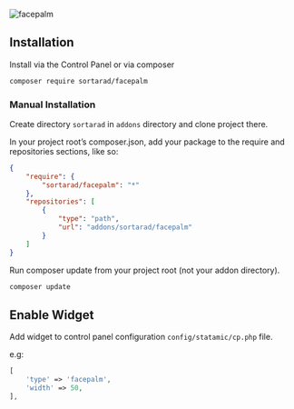 ![facepalm](https://laravel-og.beyondco.de/facepalm.png?theme=light&packageName=sortarad%2Ffacepalm&pattern=architect&style=style_1&description=The+world+needs+more+dad+jokes.&md=1&showWatermark=0&fontSize=150px&images=emoji-happy&widths=auto&heights=200)

## Installation

Install via the Control Panel or via composer

```bash
composer require sortarad/facepalm
```

### Manual Installation

Create directory `sortarad` in `addons` directory and clone project there.

In your project root’s composer.json, add your package to the require and repositories sections, like so:

```json
{
    "require": {
        "sortarad/facepalm": "*"
    },
    "repositories": [
        {
            "type": "path",
            "url": "addons/sortarad/facepalm"
        }
    ]
}
```

Run composer update from your project root (not your addon directory).

```bash
composer update
```

## Enable Widget

Add widget to control panel configuration `config/statamic/cp.php` file.

e.g:
```php
[
	'type' => 'facepalm',
	'width' => 50,
],
```
